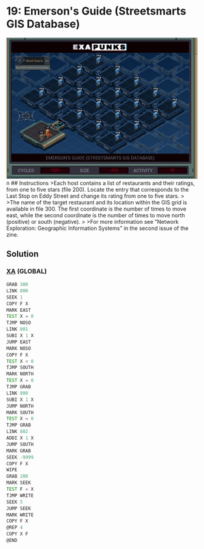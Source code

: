 # 19: Emerson's Guide (Streetsmarts GIS Database)
<div align='center'><img src='PB018.gif' /></div>
n
## Instructions
>Each host contains a list of restaurants and their ratings, from one to five stars (file 200). Locate the entry that corresponds to the Last Stop on Eddy Street and change its rating from one to five stars.
>
>The name of the target restaurant and its location within the GIS grid is available in file 300. The first coordinate is the number of times to move east, while the second coordinate is the number of times to move north (positive) or south (negative).
>
>For more information see "Network Exploration: Geographic Information Systems" in the second issue of the zine.

## Solution

### [XA](XA.exa) (GLOBAL)
```asm
GRAB 300
LINK 800
SEEK 1
COPY F X
MARK EAST
TEST X = 0
TJMP NOSO
LINK 801
SUBI X 1 X
JUMP EAST
MARK NOSO
COPY F X
TEST X < 0
TJMP SOUTH
MARK NORTH
TEST X = 0
TJMP GRAB
LINK 800
SUBI X 1 X
JUMP NORTH
MARK SOUTH
TEST X = 0
TJMP GRAB
LINK 802
ADDI X 1 X
JUMP SOUTH
MARK GRAB
SEEK -9999
COPY F X
WIPE
GRAB 200
MARK SEEK
TEST F = X
TJMP WRITE
SEEK 5
JUMP SEEK
MARK WRITE
COPY F X
@REP 4
COPY X F
@END
```